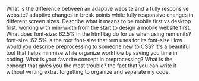 What is the difference between an adaptive website and a fully responsive website?
    adaptive changes in break points while fully responsive changes in different screen sizes. 
Describe what it means to be mobile first vs desktop first.
working with min-width from the start to design a mobile website first.
What does font-size: 62.5% in the html tag do for us when using rem units?
font-size :62.5% is the root font-size that rem uses for its font-size
How would you describe preprocessing to someone new to CSS?
it's a beautiful tool that helps minmize while organize workflow by saving you time in coding.
What is your favorite concept in preprocessing? What is the concept that gives you the most trouble?
the fact that you can write it without writing extra. forgetting to organize and separate my code.